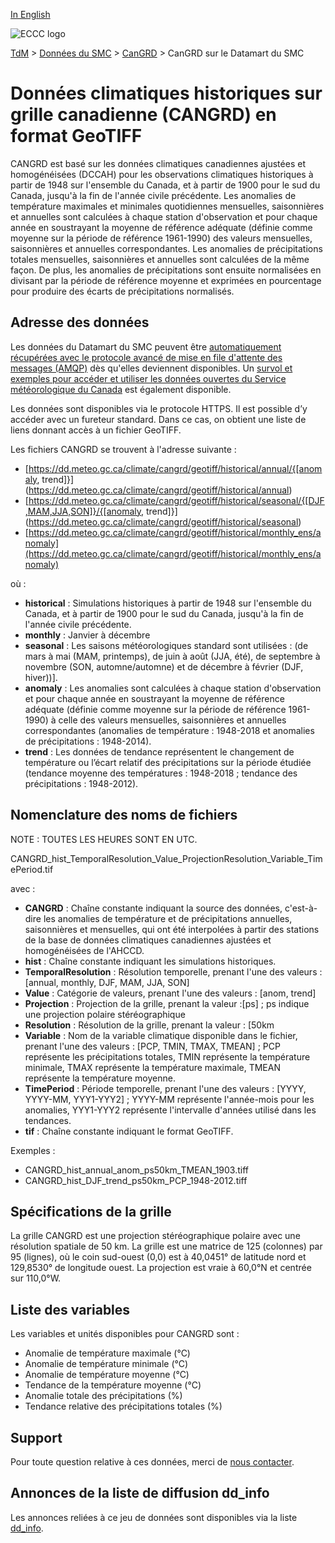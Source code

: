 [In English](readme_cangrd-datamart_en.md)

![ECCC logo](../../img_eccc-logo.png)

[TdM](../../readme_fr.md) > [Données du SMC](../readme_fr.md) > [CanGRD](readme_cangrd_fr.md) > CanGRD sur le Datamart du SMC

# Données climatiques historiques sur grille canadienne (CANGRD) en format GeoTIFF

CANGRD est basé sur les données climatiques canadiennes ajustées et homogénéisées (DCCAH) pour les observations climatiques historiques à partir de 1948 sur l'ensemble du Canada, et à partir de 1900 pour le sud du Canada, jusqu'à la fin de l'année civile précédente. Les anomalies de température maximales et minimales quotidiennes mensuelles, saisonnières et annuelles sont calculées à chaque station d'observation et pour chaque année en soustrayant la moyenne de référence adéquate (définie comme moyenne sur la période de référence 1961-1990) des valeurs mensuelles, saisonnières et annuelles correspondantes. Les anomalies de précipitations totales mensuelles, saisonnières et annuelles sont calculées de la même façon. De plus, les anomalies de précipitations sont ensuite normalisées en divisant par la période de référence moyenne et exprimées en pourcentage pour produire des écarts de précipitations normalisés.

## Adresse des données 

Les données du Datamart du SMC peuvent être [automatiquement récupérées avec le protocole avancé de mise en file d'attente des messages (AMQP)](../../msc-datamart/amqp_fr.md) dès qu'elles deviennent disponibles. Un [survol et exemples pour accéder et utiliser les données ouvertes du Service météorologique du Canada](../../usage/readme_fr.md) est également disponible.

Les données sont disponibles via le protocole HTTPS. Il est possible d’y accéder avec un fureteur standard. Dans ce cas, on obtient une liste de liens donnant accès à un fichier GeoTIFF.

Les fichiers CANGRD se trouvent à l'adresse suivante :

* [https://dd.meteo.gc.ca/climate/cangrd/geotiff/historical/annual/{[anomaly, trend]}](https://dd.meteo.gc.ca/climate/cangrd/geotiff/historical/annual)
* [https://dd.meteo.gc.ca/climate/cangrd/geotiff/historical/seasonal/{[DJF,MAM,JJA,SON]}/{[anomaly, trend]}](https://dd.meteo.gc.ca/climate/cangrd/geotiff/historical/seasonal)
* [https://dd.meteo.gc.ca/climate/cangrd/geotiff/historical/monthly_ens/anomaly](https://dd.meteo.gc.ca/climate/cangrd/geotiff/historical/monthly_ens/anomaly)

où :

* __historical__ : Simulations historiques à partir de 1948 sur l'ensemble du Canada, et à partir de 1900 pour le sud du Canada, jusqu'à la fin de l'année civile précédente.
* __monthly__ : Janvier à décembre 
* __seasonal__ : Les saisons météorologiques standard sont utilisées : (de mars à mai (MAM, printemps), de juin à août (JJA, été), de septembre à novembre (SON, automne/automne) et de décembre à février (DJF, hiver))].
* __anomaly__ : Les anomalies sont calculées à chaque station d'observation et pour chaque année en soustrayant la moyenne de référence adéquate (définie comme moyenne sur la période de référence 1961-1990) à celle des valeurs mensuelles, saisonnières et annuelles correspondantes (anomalies de température : 1948-2018 et anomalies de précipitations : 1948-2014).
* __trend__ : Les données de tendance représentent le changement de température ou l’écart relatif des précipitations sur la période étudiée (tendance moyenne des températures : 1948-2018 ; tendance des précipitations : 1948-2012).

## Nomenclature des noms de fichiers

NOTE : TOUTES LES HEURES SONT EN UTC.

CANGRD_hist_TemporalResolution_Value_ProjectionResolution_Variable_TimePeriod.tif

avec :

* __CANGRD__ : Chaîne constante indiquant la source des données, c'est-à-dire les anomalies de température et de précipitations annuelles, saisonnières et mensuelles, qui ont été interpolées à partir des stations de la base de données climatiques canadiennes ajustées et homogénéisées de l'AHCCD.
* __hist__ : Chaîne constante indiquant les simulations historiques.
* __TemporalResolution__ : Résolution temporelle, prenant l'une des valeurs : [annual, monthly, DJF, MAM, JJA, SON]
* __Value__ : Catégorie de valeurs, prenant l'une des valeurs :  [anom, trend]
* __Projection__ : Projection de la grille, prenant la valeur :[ps] ; ps indique une projection polaire stéréographique
* __Resolution__ : Résolution de la grille, prenant la valeur : [50km
* __Variable__ : Nom de la variable climatique disponible dans le fichier, prenant l'une des valeurs : [PCP, TMIN, TMAX, TMEAN] ; PCP représente les précipitations totales, TMIN représente la température minimale, TMAX représente la température maximale, TMEAN représente la température moyenne.
* __TimePeriod__ : Période temporelle, prenant l'une des valeurs : [YYYY, YYYY-MM, YYY1-YYY2] ; YYYY-MM représente l'année-mois pour les anomalies, YYY1-YYY2 représente l'intervalle d'années utilisé dans les tendances.
* __tif__ : Chaîne constante indiquant le format GeoTIFF.

Exemples :

* CANGRD_hist_annual_anom_ps50km_TMEAN_1903.tiff
* CANGRD_hist_DJF_trend_ps50km_PCP_1948-2012.tiff

## Spécifications de la grille

La grille CANGRD est une projection stéréographique polaire avec une résolution spatiale de 50 km. La grille est une matrice de 125 (colonnes) par 95 (lignes), où le coin sud-ouest (0,0) est à 40,0451° de latitude nord et 129,8530° de longitude ouest. La projection est vraie à 60,0°N et centrée sur 110,0°W. 

## Liste des variables

Les variables et unités disponibles pour CANGRD sont :

* Anomalie de température maximale (°C)
* Anomalie de température minimale (°C)
* Anomalie de température moyenne (°C)
* Tendance de la température moyenne (°C)
* Anomalie totale des précipitations (%)
* Tendance relative des précipitations totales (%)

## Support

Pour toute question relative à ces données, merci de [nous contacter](mailto:info.cccs-ccsc@canada.ca).

## Annonces de la liste de diffusion dd_info 

Les annonces reliées à ce jeu de données sont disponibles via la liste [dd_info](https://comm.collab.science.gc.ca/mailman3/postorius/lists/dd_info/).



